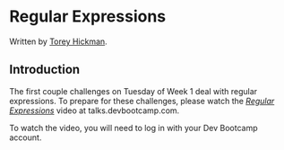# Regular Expressions
Written by [Torey Hickman](https://github.com/toreyhickman).


## Introduction

The first couple challenges on Tuesday of Week 1 deal with regular expressions. To prepare for these challenges, please watch the *[Regular Expressions](https://talks.devbootcamp.com/regular-expressions)* video at talks.devbootcamp.com.

To watch the video, you will need to log in with your Dev Bootcamp account.